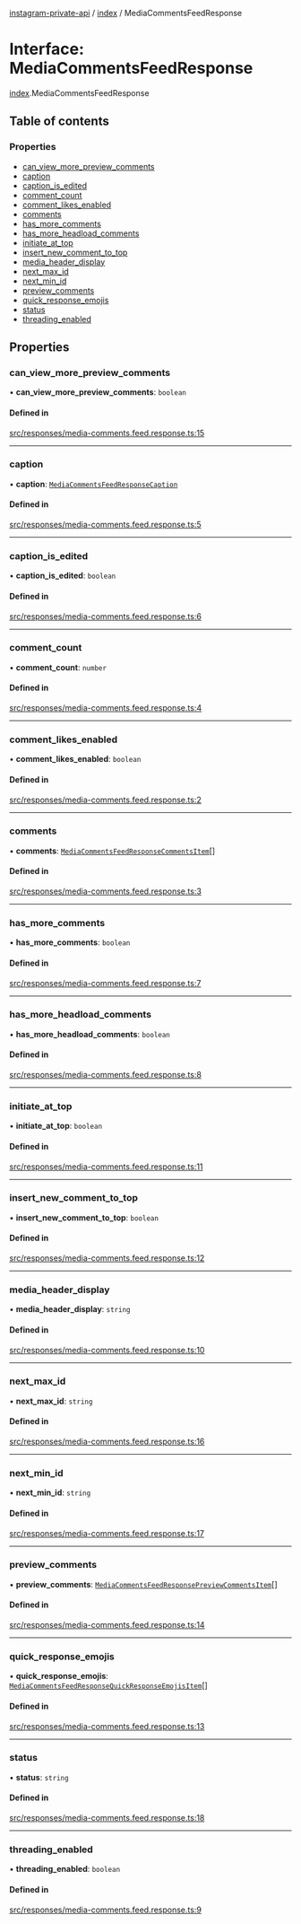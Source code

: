 [instagram-private-api](../../README.md) / [index](../../modules/index.md) / MediaCommentsFeedResponse

# Interface: MediaCommentsFeedResponse

[index](../../modules/index.md).MediaCommentsFeedResponse

## Table of contents

### Properties

- [can\_view\_more\_preview\_comments](MediaCommentsFeedResponse.md#can_view_more_preview_comments)
- [caption](MediaCommentsFeedResponse.md#caption)
- [caption\_is\_edited](MediaCommentsFeedResponse.md#caption_is_edited)
- [comment\_count](MediaCommentsFeedResponse.md#comment_count)
- [comment\_likes\_enabled](MediaCommentsFeedResponse.md#comment_likes_enabled)
- [comments](MediaCommentsFeedResponse.md#comments)
- [has\_more\_comments](MediaCommentsFeedResponse.md#has_more_comments)
- [has\_more\_headload\_comments](MediaCommentsFeedResponse.md#has_more_headload_comments)
- [initiate\_at\_top](MediaCommentsFeedResponse.md#initiate_at_top)
- [insert\_new\_comment\_to\_top](MediaCommentsFeedResponse.md#insert_new_comment_to_top)
- [media\_header\_display](MediaCommentsFeedResponse.md#media_header_display)
- [next\_max\_id](MediaCommentsFeedResponse.md#next_max_id)
- [next\_min\_id](MediaCommentsFeedResponse.md#next_min_id)
- [preview\_comments](MediaCommentsFeedResponse.md#preview_comments)
- [quick\_response\_emojis](MediaCommentsFeedResponse.md#quick_response_emojis)
- [status](MediaCommentsFeedResponse.md#status)
- [threading\_enabled](MediaCommentsFeedResponse.md#threading_enabled)

## Properties

### can\_view\_more\_preview\_comments

• **can\_view\_more\_preview\_comments**: `boolean`

#### Defined in

[src/responses/media-comments.feed.response.ts:15](https://github.com/Nerixyz/instagram-private-api/blob/0e0721c/src/responses/media-comments.feed.response.ts#L15)

___

### caption

• **caption**: [`MediaCommentsFeedResponseCaption`](MediaCommentsFeedResponseCaption.md)

#### Defined in

[src/responses/media-comments.feed.response.ts:5](https://github.com/Nerixyz/instagram-private-api/blob/0e0721c/src/responses/media-comments.feed.response.ts#L5)

___

### caption\_is\_edited

• **caption\_is\_edited**: `boolean`

#### Defined in

[src/responses/media-comments.feed.response.ts:6](https://github.com/Nerixyz/instagram-private-api/blob/0e0721c/src/responses/media-comments.feed.response.ts#L6)

___

### comment\_count

• **comment\_count**: `number`

#### Defined in

[src/responses/media-comments.feed.response.ts:4](https://github.com/Nerixyz/instagram-private-api/blob/0e0721c/src/responses/media-comments.feed.response.ts#L4)

___

### comment\_likes\_enabled

• **comment\_likes\_enabled**: `boolean`

#### Defined in

[src/responses/media-comments.feed.response.ts:2](https://github.com/Nerixyz/instagram-private-api/blob/0e0721c/src/responses/media-comments.feed.response.ts#L2)

___

### comments

• **comments**: [`MediaCommentsFeedResponseCommentsItem`](MediaCommentsFeedResponseCommentsItem.md)[]

#### Defined in

[src/responses/media-comments.feed.response.ts:3](https://github.com/Nerixyz/instagram-private-api/blob/0e0721c/src/responses/media-comments.feed.response.ts#L3)

___

### has\_more\_comments

• **has\_more\_comments**: `boolean`

#### Defined in

[src/responses/media-comments.feed.response.ts:7](https://github.com/Nerixyz/instagram-private-api/blob/0e0721c/src/responses/media-comments.feed.response.ts#L7)

___

### has\_more\_headload\_comments

• **has\_more\_headload\_comments**: `boolean`

#### Defined in

[src/responses/media-comments.feed.response.ts:8](https://github.com/Nerixyz/instagram-private-api/blob/0e0721c/src/responses/media-comments.feed.response.ts#L8)

___

### initiate\_at\_top

• **initiate\_at\_top**: `boolean`

#### Defined in

[src/responses/media-comments.feed.response.ts:11](https://github.com/Nerixyz/instagram-private-api/blob/0e0721c/src/responses/media-comments.feed.response.ts#L11)

___

### insert\_new\_comment\_to\_top

• **insert\_new\_comment\_to\_top**: `boolean`

#### Defined in

[src/responses/media-comments.feed.response.ts:12](https://github.com/Nerixyz/instagram-private-api/blob/0e0721c/src/responses/media-comments.feed.response.ts#L12)

___

### media\_header\_display

• **media\_header\_display**: `string`

#### Defined in

[src/responses/media-comments.feed.response.ts:10](https://github.com/Nerixyz/instagram-private-api/blob/0e0721c/src/responses/media-comments.feed.response.ts#L10)

___

### next\_max\_id

• **next\_max\_id**: `string`

#### Defined in

[src/responses/media-comments.feed.response.ts:16](https://github.com/Nerixyz/instagram-private-api/blob/0e0721c/src/responses/media-comments.feed.response.ts#L16)

___

### next\_min\_id

• **next\_min\_id**: `string`

#### Defined in

[src/responses/media-comments.feed.response.ts:17](https://github.com/Nerixyz/instagram-private-api/blob/0e0721c/src/responses/media-comments.feed.response.ts#L17)

___

### preview\_comments

• **preview\_comments**: [`MediaCommentsFeedResponsePreviewCommentsItem`](MediaCommentsFeedResponsePreviewCommentsItem.md)[]

#### Defined in

[src/responses/media-comments.feed.response.ts:14](https://github.com/Nerixyz/instagram-private-api/blob/0e0721c/src/responses/media-comments.feed.response.ts#L14)

___

### quick\_response\_emojis

• **quick\_response\_emojis**: [`MediaCommentsFeedResponseQuickResponseEmojisItem`](MediaCommentsFeedResponseQuickResponseEmojisItem.md)[]

#### Defined in

[src/responses/media-comments.feed.response.ts:13](https://github.com/Nerixyz/instagram-private-api/blob/0e0721c/src/responses/media-comments.feed.response.ts#L13)

___

### status

• **status**: `string`

#### Defined in

[src/responses/media-comments.feed.response.ts:18](https://github.com/Nerixyz/instagram-private-api/blob/0e0721c/src/responses/media-comments.feed.response.ts#L18)

___

### threading\_enabled

• **threading\_enabled**: `boolean`

#### Defined in

[src/responses/media-comments.feed.response.ts:9](https://github.com/Nerixyz/instagram-private-api/blob/0e0721c/src/responses/media-comments.feed.response.ts#L9)
